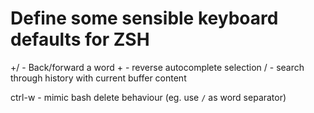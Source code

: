 # Define some sensible keyboard defaults for ZSH

<alt>+<left>/<right> - Back/forward a word
<shift>+<tab> - reverse autocomplete selection
<up>/<down> - search through history with current buffer content

ctrl-w - mimic bash delete behaviour (eg. use `/` as word separator)